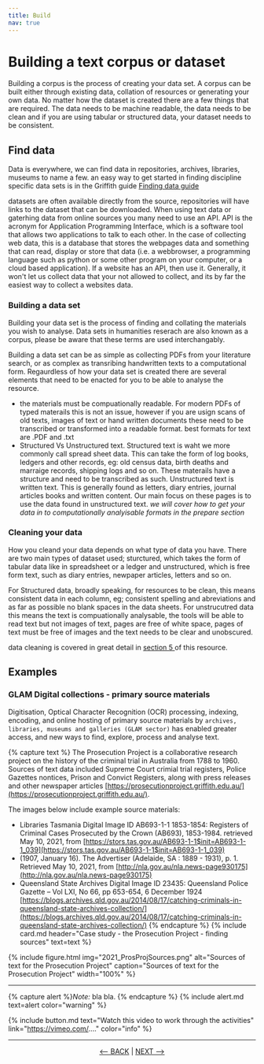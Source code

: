 ```yaml
---
title: Build
nav: true
---
```

# Building a text corpus or dataset

Building a corpus is the process of creating your data set. A corpus can be built either through existing data, collation of resources or generating your own data. No matter how the dataset is created there are a few things that are required. The data needs to be machine readable, the data needs to be clean and if you are using tabular or structured data, your dataset needs to be consistent. 

## Find data
Data is everywhere, we can find data in repositories, archives, libraries, museums to name a few. an easy way to get started in finding discipline specific data sets is in the Griffith guide <a href ='https://libraryguides.griffith.edu.au/finddata' target="_blank">Finding data guide </a>

datasets are often available directly from the source, repositories will have links to the dataset that can be downloaded. 
When using text data or gaterhing data from online sources you many need to use an API.  API is the acronym for Application Programming Interface, which is a software tool that allows two applications to talk to each other. In the case of collecting web data, this is a database that stores the webpages data and something that can read, display or store that data (i.e. a webbrowser, a programming language such as python or some other program on your computer, or a cloud based application).
If a website has an API, then use it. Generally, it won't let us collect data that your not allowed to collect, and its by far the easiest way to collect a websites data. 



### Building a data set
Building your data set is the process of finding and collating the materials you wish to analyse. Data sets in humanities reserach are also known as a corpus, please be aware that these terms are used interchangably.

Building a data set can be as simple as collecting PDFs from your literature search, or as complex as transribing handwritten texts to a computational form. 
Regaurdless of how your data set is created there are several elements that need to be enacted for you to be able to analyse the resource.

- the materials must be compuationally readable. For modern PDFs of typed materails this is not an issue, however if you are usign scans of old texts, images of text or hand written documents these need to be transcribed or transformed into a readable format.  best formats for text are .PDF and .txt
- Structured Vs Unstructured text.  Structured text is waht we more commonly call spread sheet data. This can take the form of log books, ledgers and other records, eg: old census data, birth deaths and marraige records, shipping logs and so on. These materails have a structure and need to be transcribed as such. Unstructured text is written text. This is generally found as letters, diary entries, journal articles books and written content. Our main focus on these pages is to use the data found in unstructured text. *we will cover how to get your data in to computationally analyisable formats in the prepare section*


### Cleaning your data 
How you cleand your data depends on what type of data you have. There are two main types of dataset used; sturctured, which takes the form of tabular data like in spreadsheet or a ledger and unstructured, which is free form text, such as diary entries, newpaper articles, letters and so on. 

For Structured data, broadly speaking, for resources to be clean, this means consistent data in each column, eg; consistent spelling and abreviations and as far as possible no blank spaces in the data sheets.
For unstrucutred data this means the text is compuationally analysable, the tools will be able to read text but not images of text, pages are free of white space, pages of text must be free of images and the text needs to be clear and unobscured. 

data cleaning is covered in great detail in <a href ='https://griffithunilibrary.github.io/intro-text-mining-analysis/content/5-prepare.html' target="_blank">section 5 </a> of this resource. 




## Examples

### GLAM Digital collections - primary source materials

Digitisation, Optical Character Recognition (OCR) processing, indexing, encoding, and online hosting of primary source materials by `archives, libraries, museums and galleries (GLAM sector)`  has enabled greater access, and new ways to find, explore, process and analyse text. 

{% capture text %}
The Prosecution Project is a collaborative research project on the history of the criminal trial in Australia from 1788 to 1960. Sources of text data included Supreme Court crimial trial registers, Police Gazettes nontices, Prison and Convict Registers, along with press releases and other newspaper articles  [https://prosecutionproject.griffith.edu.au/](https://prosecutionproject.griffith.edu.au/).

The images below include example source materials:
- Libraries Tasmania Digital Image ID AB693-1-1 1853-1854: Registers of Criminal Cases Prosecuted by the Crown (AB693), 1853-1984. retrieved May 10, 2021, from [https://stors.tas.gov.au/AB693-1-1$init=AB693-1-1_039](https://stors.tas.gov.au/AB693-1-1$init=AB693-1-1_039) 
- (1907, January 16). The Advertiser (Adelaide, SA : 1889 - 1931), p. 1. Retrieved May 10, 2021, from [http://nla.gov.au/nla.news-page930175](http://nla.gov.au/nla.news-page930175)
- Queensland State Archives Digital Image ID 23435: Queensland Police Gazette – Vol LXI, No 66, pp 653-654, 6 December 1924 
[https://blogs.archives.qld.gov.au/2014/08/17/catching-criminals-in-queensland-state-archives-collection/](https://blogs.archives.qld.gov.au/2014/08/17/catching-criminals-in-queensland-state-archives-collection/)
{% endcapture %} {% include card.md header="Case study - the Prosecution Project - finding sources" text=text %}

{% include figure.html img="2021_ProsProjSources.png" alt="Sources of text for the Prosecution Project" caption="Sources of text for the Prosecution Project" width="100%" %}

----
{% capture alert %}*Note:* bla bla.
{% endcapture %}
{% include alert.md text=alert color="warning" %}


{% include button.md text="Watch this video to work through the activities" link="https://vimeo.com/...." color="info" %}

----

<p align="center">
  <a href="https://griffithunilibrary.github.io/intro-text-mining-analysis/content/3-rights.html"><-- BACK</a> |
  <a href="https://griffithunilibrary.github.io/intro-text-mining-analysis/content/5-prepare.html">NEXT --></a>
</p>
